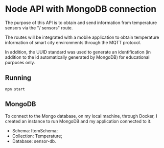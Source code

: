# Node API with MongoDB connection

The purpose of this API is to obtain and send information from temperature sensors via the "/ sensors" route.

The routes will be integrated with a mobile application to obtain temperature information of smart city environments through the MQTT protocol.

In addition, the UUID standard was used to generate an identification (in addition to the id automatically generated by MongoDB) for educational purposes only.

## Running
```
npm start
```
## MongoDB
To connect to the Mongo database, on my local machine, through Docker, I created an instance to run MongoDB and my application connected to it.

- Schema: ItemSchema;
- Collection: Temperature;
- Database: sensor-db.
